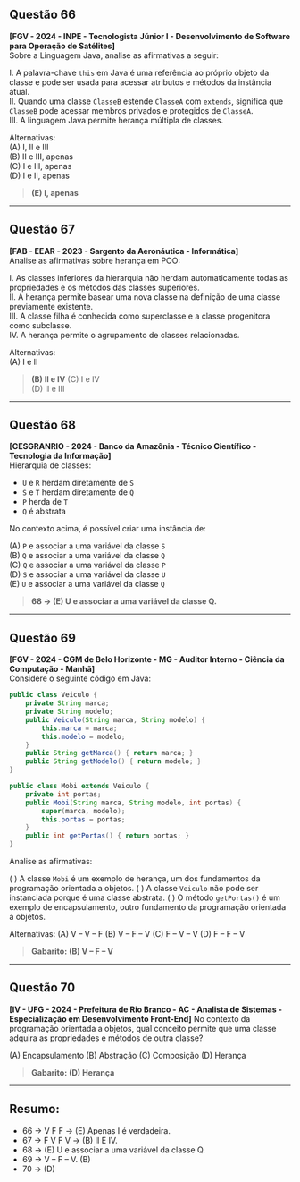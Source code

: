 ## Questão 66  
**[FGV - 2024 - INPE - Tecnologista Júnior I - Desenvolvimento de Software para Operação de Satélites]**  
Sobre a Linguagem Java, analise as afirmativas a seguir:

I. A palavra-chave `this` em Java é uma referência ao próprio objeto da classe e pode ser usada para acessar atributos e métodos da instância atual.  
II. Quando uma classe `ClasseB` estende `ClasseA` com `extends`, significa que `ClasseB` pode acessar membros privados e protegidos de `ClasseA`.  
III. A linguagem Java permite herança múltipla de classes.

Alternativas:  
(A) I, II e III  
(B) II e III, apenas  
(C) I e III, apenas  
(D) I e II, apenas  
> **(E) I, apenas**


---

## Questão 67  
**[FAB - EEAR - 2023 - Sargento da Aeronáutica - Informática]**  
Analise as afirmativas sobre herança em POO:

I. As classes inferiores da hierarquia não herdam automaticamente todas as propriedades e os métodos das classes superiores.  
II. A herança permite basear uma nova classe na definição de uma classe previamente existente.  
III. A classe filha é conhecida como superclasse e a classe progenitora como subclasse.  
IV. A herança permite o agrupamento de classes relacionadas.

Alternativas:  
(A) I e II  
>**(B) II e IV** 
(C) I e IV  
(D) II e III  


---

## Questão 68  
**[CESGRANRIO - 2024 - Banco da Amazônia - Técnico Científico - Tecnologia da Informação]**  
Hierarquia de classes:  
- `U` e `R` herdam diretamente de `S`  
- `S` e `T` herdam diretamente de `Q`  
- `P` herda de `T`  
- `Q` é abstrata

No contexto acima, é possível criar uma instância de:

(A) `P` e associar a uma variável da classe `S`  
(B) `Q` e associar a uma variável da classe `Q`  
(C) `Q` e associar a uma variável da classe `P`  
(D) `S` e associar a uma variável da classe `U`  
(E) `U` e associar a uma variável da classe `Q`


> **68 -> (E) U e associar a uma variável da classe Q.**


---

## Questão 69  
**[FGV - 2024 - CGM de Belo Horizonte - MG - Auditor Interno - Ciência da Computação - Manhã]**  
Considere o seguinte código em Java:

```java
public class Veiculo {
    private String marca;
    private String modelo;
    public Veiculo(String marca, String modelo) {
        this.marca = marca;
        this.modelo = modelo;
    }
    public String getMarca() { return marca; }
    public String getModelo() { return modelo; }
}

public class Mobi extends Veiculo {
    private int portas;
    public Mobi(String marca, String modelo, int portas) {
        super(marca, modelo);
        this.portas = portas;
    }
    public int getPortas() { return portas; }
}
```

Analise as afirmativas:

( ) A classe `Mobi` é um exemplo de herança, um dos fundamentos da programação orientada a objetos.
( ) A classe `Veiculo` não pode ser instanciada porque é uma classe abstrata.
( ) O método `getPortas()` é um exemplo de encapsulamento, outro fundamento da programação orientada a objetos.

Alternativas:
(A) V – V – F
(B) V – F – V
(C) F – V – V
(D) F – F – V

>**Gabarito: (B) V – F – V**

---

## Questão 70

**\[IV - UFG - 2024 - Prefeitura de Rio Branco - AC - Analista de Sistemas - Especialização em Desenvolvimento Front-End]**
No contexto da programação orientada a objetos, qual conceito permite que uma classe adquira as propriedades e métodos de outra classe?

(A) Encapsulamento
(B) Abstração
(C) Composição
(D) Herança


> **Gabarito: (D) Herança**
---

## Resumo:
- 66 -> V F F -> (E) Apenas I é verdadeira. 
- 67 -> F V F V -> (B) II E IV.
- 68 -> (E) U e associar a uma variável da classe Q.
- 69 ->  V – F – V. (B)
- 70 -> (D)